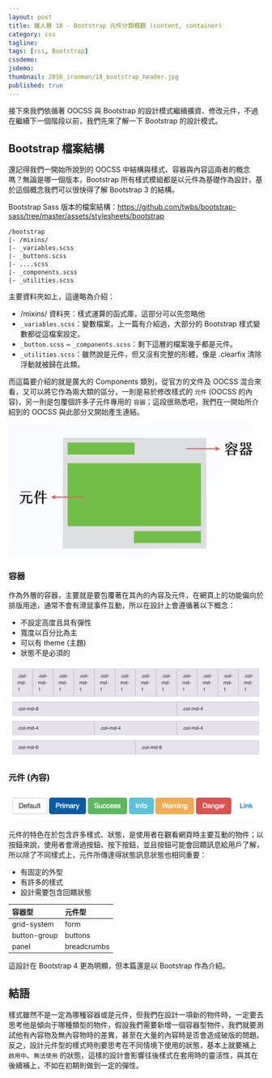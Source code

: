 ```yaml
---
layout: post
title: 鐵人賽 18 - Bootstrap 元件分類概觀 (content, container)
category: css
tagline:
tags: [css, Bootstrap]
cssdemo:
jsdemo:
thumbnail: 2016_ironman/18_bootstrap_header.jpg
published: true
---
```


接下來我們依循著 OOCSS 與 Bootstrap 的設計模式繼續擴資、修改元件，不過在繼續下一個階段以前，我們先來了解一下 Bootstrap 的設計模式。

<!-- more -->

## Bootstrap 檔案結構

還記得我們一開始所說到的 OOCSS 中結構與樣式、容器與內容這兩者的概念嗎？無論是哪一個版本，Bootstrap 所有樣式模組都是以元件為基礎作為設計，基於這個概念我們可以很快得了解 Bootstrap 3 的結構。

Bootstrap Sass 版本的檔案結構：https://github.com/twbs/bootstrap-sass/tree/master/assets/stylesheets/bootstrap

```
/bootstrap
|- /mixins/
|- _variables.scss
|- _buttons.scss
|- ....scss
|- _components.scss
|- _utilities.scss
```

主要資料夾如上，這邊略為介紹：

* /mixins/ 資料夾：樣式運算的函式庫，這部分可以先忽略他
* `_variables.scss`：變數檔案，上一篇有介紹過，大部分的 Bootstrap 樣式變數都從這檔案設定。
* `_button.scss` ~ `_components.scss`：剩下這層的檔案幾乎都是元件。
* `_utilities.scss`：雖然說是元件，但又沒有完整的形體，像是 .clearfix 清除浮動就被歸在此類。

而這篇要介紹的就是廣大的 Components 類別，從官方的文件及 OOCSS 混合來看，又可以將它作為兩大類的區分，一則是易於修改樣式的 `元件` (OOCSS 的內容)，另一則是包覆個許多子元件專用的 `容器`；這段很熟悉吧，我們在一開始所介紹到的 OOCSS 與此部分又開始產生連結。

![](/images/2016_ironman/18_bootstrap_01.png)

### 容器

作為外層的容器，主要就是要包覆著在其內的內容及元件，在網頁上的功能偏向於排版用途，通常不會有滑鼠事件互動，所以在設計上會遵循著以下概念：

* 不設定高度且具有彈性
* 寬度以百分比為主
* 可以有 theme (主題)
* 狀態不是必須的

![](/images/2016_ironman/18_bootstrap_02.png)

### 元件 (內容)

![](/images/2016_ironman/18_bootstrap_03.png)

元件的特色在於包含許多樣式、狀態，是使用者在觀看網頁時主要互動的物件；以按鈕來說，使用者會滑過按鈕、按下按鈕，並且按鈕可能會回饋訊息給用戶了解，所以除了不同樣式上，元件所傳達得狀態訊息狀態也相同重要：

* 有固定的外型
* 有許多的樣式
* 設計需要包含回饋狀態

| 容器型          | 元件型          |
| :------------- | :------------- |
| grid-system    | form           |
| button-group   | buttons        |
| panel          | breadcrumbs    |

這設計在 Bootstrap 4 更為明顯，但本篇還是以 Bootstrap 作為介紹。

## 結語

樣式雖然不是一定為哪種容器或是元件，但我們在設計一項新的物件時，一定要去思考他是傾向于哪種類型的物件，假設我們需要新增一個容器型物件，我們就要測試他有內容物及無內容物時的差異，甚至在大量的內容時是否會造成破版的問題。反之，設計元件型的樣式時則要思考在不同情境下使用的狀態，基本上就要補上 `啟用中`、`無法使用` 的狀態，這樣的設計會影響往後樣式在套用時的靈活性，與其在後續補上，不如在初期則做到一定的彈性。
